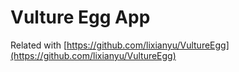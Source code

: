 # Vulture Egg App

Related with [https://github.com/lixianyu/VultureEgg](https://github.com/lixianyu/VultureEgg)